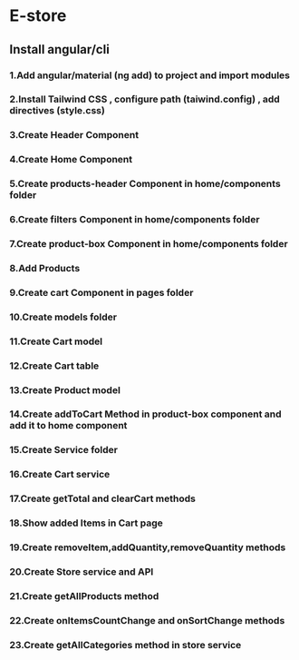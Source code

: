 # E-store

## Install angular/cli
### 1.Add angular/material (ng add) to project and import modules
### 2.Install Tailwind CSS , configure path (taiwind.config) , add directives (style.css)
### 3.Create Header Component
### 4.Create Home Component
### 5.Create products-header Component in home/components folder
### 6.Create filters Component in home/components folder
### 7.Create product-box Component in home/components folder
### 8.Add Products
### 9.Create cart Component in pages folder
### 10.Create models folder
### 11.Create Cart model
### 12.Create Cart table
### 13.Create Product model
### 14.Create addToCart Method in product-box component and add it to home component
### 15.Create Service folder
### 16.Create Cart service
### 17.Create getTotal and clearCart methods
### 18.Show added Items in Cart page
### 19.Create removeItem,addQuantity,removeQuantity methods
### 20.Create Store service and API
### 21.Create getAllProducts method
### 22.Create onItemsCountChange and onSortChange methods
### 23.Create getAllCategories method in store service
